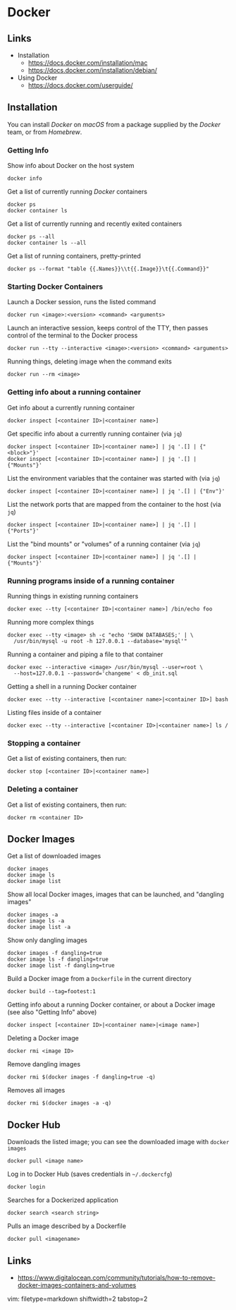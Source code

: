 # Docker #

## Links ##
- Installation
  - https://docs.docker.com/installation/mac
  - https://docs.docker.com/installation/debian/
- Using Docker
  - https://docs.docker.com/userguide/

## Installation ##
You can install _Docker_ on _macOS_ from a package supplied by the _Docker_
team, or from _Homebrew_.

### Getting Info ###
Show info about Docker on the host system

    docker info

Get a list of currently running _Docker_ containers

    docker ps
    docker container ls

Get a list of currently running and recently exited containers

    docker ps --all
    docker container ls --all

Get a list of running containers, pretty-printed

    docker ps --format "table {{.Names}}\\t{{.Image}}\t{{.Command}}"


### Starting Docker Containers ###
Launch a Docker session, runs the listed command

    docker run <image>:<version> <command> <arguments>

Launch an interactive session, keeps control of the TTY, then passes control
of the terminal to the Docker process

    docker run --tty --interactive <image>:<version> <command> <arguments>

Running things, deleting image when the command exits

    docker run --rm <image>


### Getting info about a running container ###
Get info about a currently running container

    docker inspect [<container ID>|<container name>]

Get specific info about a currently running container (via `jq`)

    docker inspect [<container ID>|<container name>] | jq '.[] | {"<block>"}'
    docker inspect [<container ID>|<container name>] | jq '.[] | {"Mounts"}'

List the environment variables that the container was started with (via `jq`)

    docker inspect [<container ID>|<container name>] | jq '.[] | {"Env"}'

List the network ports that are mapped from the container to the host (via
`jq`)

    docker inspect [<container ID>|<container name>] | jq '.[] | {"Ports"}'

List the "bind mounts" or "volumes" of a running container (via `jq`)

    docker inspect [<container ID>|<container name>] | jq '.[] | {"Mounts"}'


### Running programs inside of a running container ###
Running things in existing running containers

    docker exec --tty [<container ID>|<container name>] /bin/echo foo

Running more complex things

    docker exec --tty <image> sh -c "echo 'SHOW DATABASES;' | \
      /usr/bin/mysql -u root -h 127.0.0.1 --database='mysql'"

Running a container and piping a file to that container

    docker exec --interactive <image> /usr/bin/mysql --user=root \
      --host=127.0.0.1 --password='changeme' < db_init.sql

Getting a shell in a running Docker container

    docker exec --tty --interactive [<container name>|<container ID>] bash

Listing files inside of a container

    docker exec --tty --interactive [<container ID>|<container name>] ls /


### Stopping a container ###
Get a list of existing containers, then run:

    docker stop [<container ID>|<container name>]


### Deleting a container ###
Get a list of existing containers, then run:

    docker rm <container ID>


## Docker Images ##
Get a list of downloaded images

    docker images
    docker image ls
    docker image list

Show all local Docker images, images that can be launched, and "dangling
images"

    docker images -a
    docker image ls -a
    docker image list -a

Show only dangling images

    docker images -f dangling=true
    docker image ls -f dangling=true
    docker image list -f dangling=true

Build a Docker image from a `Dockerfile` in the current directory

    docker build --tag=footest:1

Getting info about a running Docker container, or about a Docker image (see
also "Getting Info" above)

    docker inspect [<container ID>|<container name>|<image name>]

Deleting a Docker image

    docker rmi <image ID>

Remove dangling images

    docker rmi $(docker images -f dangling=true -q)

Removes all images

    docker rmi $(docker images -a -q)

## Docker Hub ##
Downloads the listed image; you can see the downloaded image with `docker images`

    docker pull <image name>

Log in to Docker Hub (saves credentials in `~/.dockercfg`)

    docker login

Searches for a Dockerized application

    docker search <search string>

Pulls an image described by a Dockerfile

    docker pull <imagename>

## Links ##
- https://www.digitalocean.com/community/tutorials/how-to-remove-docker-images-containers-and-volumes

vim: filetype=markdown shiftwidth=2 tabstop=2
